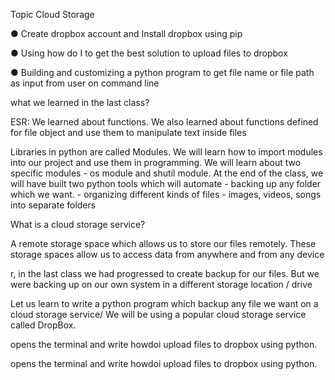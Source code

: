 Topic Cloud Storage

● Create dropbox account and Install dropbox using pip 

● Using how do I to get the best solution to upload files to dropbox 

● Building and customizing a python program to get file name or file path as input from user on command line

what we learned in the last class?

ESR: We learned about functions. We also learned about functions defined for file object and use them to manipulate text inside files

Libraries in python are called Modules. We will learn how to import modules into our project and use them in programming. We will learn about two specific modules - os module and shutil module. At the end of the class, we will have built two python tools which will automate - backing up any folder which we want. - organizing different kinds of files - images, videos, songs into separate folders

What is a cloud storage service? 

A remote storage space which allows us to store our files remotely. These storage spaces allow us to access data from anywhere and from any device

r, in the last class we had progressed to create backup for our files. But we were backing up on our own system in a different storage location / drive

Let us learn to write a python program which backup any file we want on a cloud storage service/ We will be using a popular cloud storage service called DropBox.

opens the terminal and write howdoi upload files to dropbox using python.

opens the terminal and write howdoi upload files to dropbox using python.